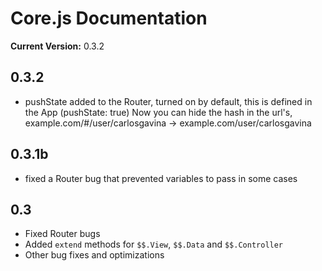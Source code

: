 # Core.js Documentation

__Current Version:__ 0.3.2


## 0.3.2

* pushState added to the Router, turned on by default, this is defined in the App (pushState: true)
Now you can hide the hash in the url's, example.com/#/user/carlosgavina -> example.com/user/carlosgavina


## 0.3.1b

* fixed a Router bug that prevented variables to pass in some cases


## 0.3

* Fixed Router bugs
* Added `extend` methods for `$$.View`, `$$.Data` and `$$.Controller`
* Other bug fixes and optimizations

